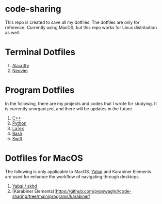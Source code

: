 # code-sharing

This repo is created to save all my dotfiles. The dotfiles are only for reference. Currently using MacOS, but this repo works for Linux distribution as well.

# Terminal Dotfiles

1. [Alacritty](https://github.com/pvpswaghd/code-sharing/tree/main/alacritty)
2. [Neovim](https://github.com/pvpswaghd/code-sharing/tree/main/nvim)

# Program Dotfiles

In the following, there are my projects and codes that I wrote for studying. It is currently unorganized, and there will be updates in the future.

1. [C++](https://github.com/pvpswaghd/code-sharing/tree/main/programs/cpp)
2. [Python](https://github.com/pvpswaghd/code-sharing/tree/main/programs/py)
3. [LaTex](https://github.com/pvpswaghd/code-sharing/tree/main/programs/latex)
4. [Bash](https://github.com/pvpswaghd/code-sharing/tree/main/programs/shell)
5. [Swift](https://github.com/pvpswaghd/code-sharing/tree/main/programs/swift)

# Dotfiles for MacOS

The following is only applicable to MacOS. [Yabai](https://github.com/koekeishiya/yabai) and Karabiner Elements are used for enhance the workflow of navigating through desktops.

1. [Yabai / skhd](https://github.com/pvpswaghd/code-sharing/tree/main/programs/skhd)
2. [Karabiner Elements)(https://github.com/pvpswaghd/code-sharing/tree/main/programs/karabiner)
